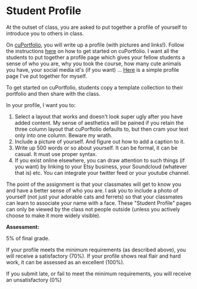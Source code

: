 # Student Profile

At the outset of class, you are asked to put together a profile of yourself to introduce you to others in class.

On [cuPortfolio](../../digital-tools/cuportfolio/), you will write up a profile (with pictures and links!). Follow the instructions [here](../../digital-tools/cuportfolio/quick-guide-to-cuportfolio.md) on how to get started on cuPortfolio. I want all the students to put together a profile page which gives your fellow students a sense of who you are, why you took the course, how many cute animals you have, your social media id's (if you want) ... [Here](https://cuportfolio.carleton.ca/view/view.php?t=R0JhOVq2vQu3xfWjiceY) is a simple profile page I've put together for myself.&#x20;

To get started on cuPortfolio, students copy a template collection to their portfolio and then share with the class.&#x20;

In your profile, I want you to:

1. Select a layout that works and doesn't look super ugly after you have added content. My sense of aesthetics will be pained if you retain the three column layout that cuPorftolio defaults to, but then cram your text only into one column. Beware my wrath.
2. Include a picture of yourself. And figure out how to add a caption to it.&#x20;
3. Write up 500 words or so about yourself. It can be formal, it can be casual. It must use proper syntax.&#x20;
4. If you exist online elsewhere, you can draw attention to such things (if you want) by linking to your Etsy business, your Soundcloud (whatever that is) etc. You can integrate your twitter feed or your youtube channel.

The point of the assignment is that your classmates will get to know you and have a better sense of who you are. I ask you to include a photo of yourself (not just your adorable cats and ferrets) so that your classmates can learn to associate your name with a face. These "Student Profile" pages can only be viewed by the class not people outside (unless you actively choose to make it more widely visible).

**Assessment:**

5% of final grade.

If your profile meets the minimum requirements (as described above), you will receive a satisfactory (70%). If your profile shows real flair and hard work, it can be assessed as an excellent (100%).

If you submit late, or fail to meet the minimum requirements, you will receive an unsatisfactory (0%)
